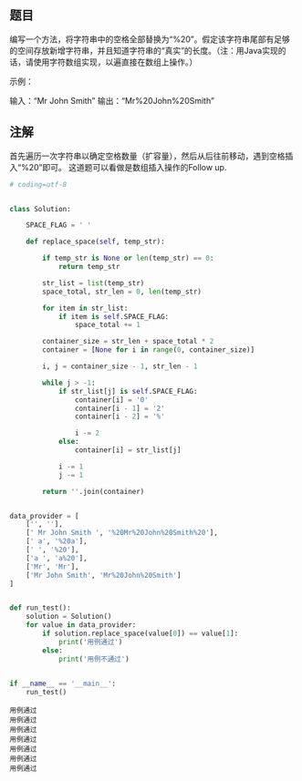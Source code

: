 ## 题目
编写一个方法，将字符串中的空格全部替换为“%20”。假定该字符串尾部有足够的空间存放新增字符串，并且知道字符串的“真实”的长度。（注：用Java实现的话，请使用字符数组实现，以遍直接在数组上操作。）

示例：

输入：“Mr John Smith”
输出：“Mr%20John%20Smith”

## 注解
首先遍历一次字符串以确定空格数量（扩容量），然后从后往前移动，遇到空格插入“%20”即可。
这道题可以看做是数组插入操作的Follow up.


```python
# coding=utf-8


class Solution:

    SPACE_FLAG = ' '

    def replace_space(self, temp_str):

        if temp_str is None or len(temp_str) == 0:
            return temp_str

        str_list = list(temp_str)
        space_total, str_len = 0, len(temp_str)

        for item in str_list:
            if item is self.SPACE_FLAG:
                space_total += 1

        container_size = str_len + space_total * 2
        container = [None for i in range(0, container_size)]

        i, j = container_size - 1, str_len - 1

        while j > -1:
            if str_list[j] is self.SPACE_FLAG:
                container[i] = '0'
                container[i - 1] = '2'
                container[i - 2] = '%'

                i -= 2
            else:
                container[i] = str_list[j]

            i -= 1
            j -= 1

        return ''.join(container)


data_provider = [
    ['', ''],
    [' Mr John Smith ', '%20Mr%20John%20Smith%20'],
    [' a', '%20a'],
    [' ', '%20'],
    ['a ', 'a%20'],
    ['Mr', 'Mr'],
    ['Mr John Smith', 'Mr%20John%20Smith']
]


def run_test():
    solution = Solution()
    for value in data_provider:
        if solution.replace_space(value[0]) == value[1]:
            print('用例通过')
        else:
            print('用例不通过')
            

if __name__ == '__main__':
    run_test()

```

    用例通过
    用例通过
    用例通过
    用例通过
    用例通过
    用例通过
    用例通过



```python

```
